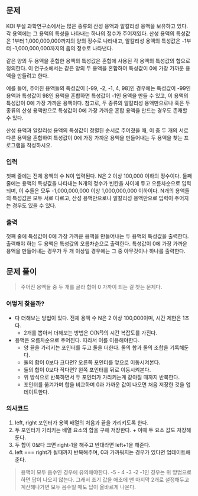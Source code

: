 ## 문제
KOI 부설 과학연구소에서는 많은 종류의 산성 용액과 알칼리성 용액을 보유하고 있다. 각 용액에는 그 용액의 특성을 나타내는 하나의 정수가 주어져있다. 산성 용액의 특성값은 1부터 1,000,000,000까지의 양의 정수로 나타내고, 알칼리성 용액의 특성값은 -1부터 -1,000,000,000까지의 음의 정수로 나타낸다.

같은 양의 두 용액을 혼합한 용액의 특성값은 혼합에 사용된 각 용액의 특성값의 합으로 정의한다. 이 연구소에서는 같은 양의 두 용액을 혼합하여 특성값이 0에 가장 가까운 용액을 만들려고 한다. 

예를 들어, 주어진 용액들의 특성값이 [-99, -2, -1, 4, 98]인 경우에는 특성값이 -99인 용액과 특성값이 98인 용액을 혼합하면 특성값이 -1인 용액을 만들 수 있고, 이 용액의 특성값이 0에 가장 가까운 용액이다. 참고로, 두 종류의 알칼리성 용액만으로나 혹은 두 종류의 산성 용액만으로 특성값이 0에 가장 가까운 혼합 용액을 만드는 경우도 존재할 수 있다.

산성 용액과 알칼리성 용액의 특성값이 정렬된 순서로 주어졌을 때, 이 중 두 개의 서로 다른 용액을 혼합하여 특성값이 0에 가장 가까운 용액을 만들어내는 두 용액을 찾는 프로그램을 작성하시오.

### 입력
첫째 줄에는 전체 용액의 수 N이 입력된다. N은 2 이상 100,000 이하의 정수이다. 둘째 줄에는 용액의 특성값을 나타내는 N개의 정수가 빈칸을 사이에 두고 오름차순으로 입력되며, 이 수들은 모두 -1,000,000,000 이상 1,000,000,000 이하이다. N개의 용액들의 특성값은 모두 서로 다르고, 산성 용액만으로나 알칼리성 용액만으로 입력이 주어지는 경우도 있을 수 있다.

### 출력
첫째 줄에 특성값이 0에 가장 가까운 용액을 만들어내는 두 용액의 특성값을 출력한다. 출력해야 하는 두 용액은 특성값의 오름차순으로 출력한다. 특성값이 0에 가장 가까운 용액을 만들어내는 경우가 두 개 이상일 경우에는 그 중 아무것이나 하나를 출력한다.

## 문제 풀이
> 주어진 용액들 중 두 개를 골라 합이 0 가까이 되는 걸 찾는 문제다.

### 어떻게 찾을까?
- 다 더해보는 방법이 있다. 전체 용액 수 N은 2 이상 100,000이며, 시간 제한은 1초다.
    - 2개를 뽑아서 더해보는 방법은 O(N²)의 시간 복잡도를 가진다.
- 용액은 오름차순으로 주어진다. 따라서 이를 이용해야한다.
    - 양 끝을 가리키는 포인터를 두고 둘을 더한다. 둘의 합과 둘의 조합을 기록해둔다.
    - 둘의 합이 0보다 크다면? 오른쪽 포인터를 앞으로 이동시켜본다.
    - 둘의 합이 0보다 작다면? 왼쪽 포인터를 뒤로 이동시켜본다.
    - 위 방식으로 반복하면서 두 포인터가 가리키는게 같아질 때까지 반복한다.
    - 포인터를 옮겨가며 합을 비교하며 0과 가까운 값이 나오면 처음 저장한 것을 업데이트한다.

### 의사코드
1. left, right 포인터가 용액 배열의 처음과 끝을 가리키도록 한다.
2. 두 포인터가 가리키는 배열 요소의 합을 구해 저장한다. + 이때 두 요소 값도 저장해둔다.
3. 두 합이 0보다 크면 right-1을 해주고 반대라면 left+1을 해준다.
4. left === right가 될때까지 반복해주며, 0과 가까워지는 경우가 있다면 업데이트해준다.

> 용액이 모두 음수인 경우에 유의해야한다. -5 - 4 -3 -2 -1인 경우는 위 방법으로 하면 답이 나오지 않는다. 그래서 초기 값을 애초에 맨 마지막 2개로 설정해두고 계산해나가면 모두 음수일 때도 답이 올바르게 나온다. 
